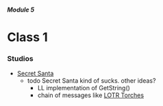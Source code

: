 ##### Module 5

# Class 1

### Studios
* <a href="../studios/secret-santa" target="_blank">Secret Santa</a>
  * todo Secret Santa kind of sucks. other ideas?
    * LL implementation of GetString()
    * chain of messages like [LOTR Torches](https://www.youtube.com/watch?v=i6LGJ7evrAg)
